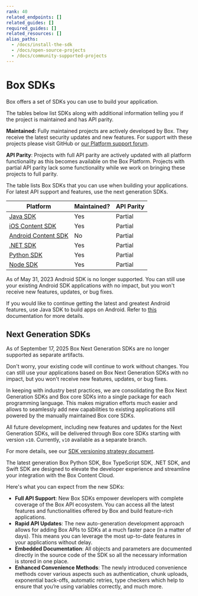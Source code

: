 ```yaml
---
rank: 40
related_endpoints: []
related_guides: []
required_guides: []
related_resources: []
alias_paths:
  - /docs/install-the-sdk
  - /docs/open-source-projects
  - /docs/community-supported-projects
---
```


# Box SDKs

Box offers a set of SDKs
you can use to build your application.

<Message type='notice'>
The tables below list SDKs along with additional information
telling you if the project is maintained and has API
parity.

**Maintained:** Fully maintained projects are actively developed by Box. They
receive the latest security updates and new features. For support with these
projects please visit GitHub or [our Platform support forum][forum].

**API Parity**: Projects with full API parity are actively updated with all
platform functionality as this becomes available on the Box Platform. Projects
with partial API parity lack some functionality while we work on bringing
these projects to full parity.
</Message>

The table lists Box SDKs that you can use when building your
applications. For latest API support and features, use the next
generation SDKs.

| Platform   |  Maintained?  | API Parity |
| --- | ------- |-------- |
| [Java SDK][javasdk]   | Yes |    Partial    |
| [iOS Content SDK][iossdk]   |   Yes    |    Partial    |
| [Android Content SDK][androidsdk] |   No   |  Partial   |
| [.NET SDK][dotnetsdk]             | Yes  |    Partial    |
| [Python SDK][pythonsdk]           | Yes  |    Partial    |
| [Node SDK][nodesdk]               | Yes  |    Partial    |

<Message type='warning'>
As of May 31, 2023 Android SDK is no
longer supported. You can still
use your existing Android SDK applications
with no impact, but you won't receive new features,
updates, or bug fixes.

If you would like to continue getting the
latest and greatest Android features, use Java SDK to
build apps on Android.
Refer to [this][android-docs] documentation for more details.
</Message>

## Next Generation SDKs

<Message type='warning'>
  As of September 17, 2025 Box Next Generation SDKs are no longer supported as separate artifacts.

  Don't worry, your existing code will continue to work without changes. You can still use your applications based on Box Next Generation SDKs with no impact, but you won't receive new features, updates, or bug fixes.

  In keeping with industry best practices, we are consolidating the Box Next Generation SDKs and Box core SDKs into a single package for each programming language. This makes migration efforts much easier and allows to seamlessly add new capabilities to existing applications still powered by the manually maintained Box core SDKs.

  All future development, including new features and updates for the Next Generation SDKs, will be delivered through Box core SDKs starting with version `v10`. Currently, `v10` available as a separate branch.

  For more details, see our [SDK versioning strategy document][versioning].
</Message>

The latest generation Box Python SDK, Box TypeScript
SDK, .NET SDK, and Swift SDK are designed to elevate the developer
experience and streamline your integration
with the Box Content Cloud.

Here's what you can expect from the new SDKs:

- **Full API Support**: New Box SDKs empower developers with complete coverage of the Box API ecosystem. You can access all the latest features and functionalities offered by Box and build feature-rich applications.
- **Rapid API Updates**: The new auto-generation development approach allows for adding Box APIs to SDKs at a much faster pace (in a matter of days). This means you can leverage the most up-to-date features in your applications without delay.
- **Embedded Documentation**: All objects and parameters are documented directly in the source code of the SDK so all the necessary information is stored in one place.
- **Enhanced Convenience Methods**: The newly introduced convenience methods cover various aspects such as authentication, chunk uploads, exponential back-offs, automatic retries, type checkers which help to ensure that you’re using variables correctly, and much more.

<!-- i18n-enable localize-links -->

[javasdk]: https://github.com/box/box-java-sdk
[dotnetsdk]: https://github.com/box/box-windows-sdk-v2
[pythonsdk]: https://github.com/box/box-python-sdk
[nodesdk]: https://github.com/box/box-node-sdk
[iossdk]: https://github.com/box/box-ios-sdk
[androidsdk]: https://github.com/box/box-android-sdk
[android-docs]: https://github.com/box/box-java-sdk/blob/main/doc/android.md
[versioning]: g://tooling/sdks/sdk-versioning
[forum]: https://community.box.com/sdks-and-tools-7

<!-- i18n-disable localize-links -->